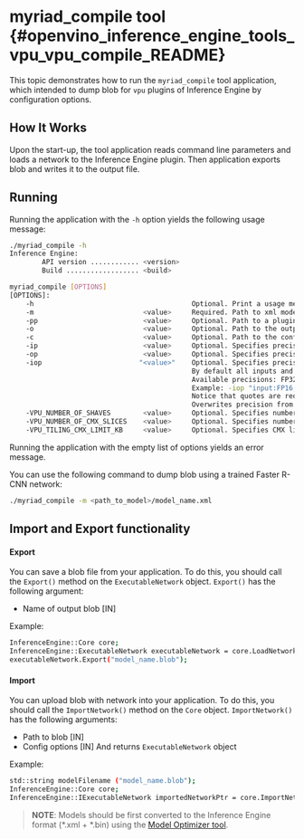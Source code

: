 # myriad_compile tool {#openvino_inference_engine_tools_vpu_vpu_compile_README}

This topic demonstrates how to run the `myriad_compile` tool application, which intended to dump blob for `vpu` plugins of Inference Engine by configuration options.

## How It Works

Upon the start-up, the tool application reads command line parameters and loads a network to the Inference Engine plugin.
Then application exports blob and writes it to the output file.

## Running

Running the application with the <code>-h</code> option yields the following usage message:

```sh
./myriad_compile -h
Inference Engine:
        API version ............ <version>
        Build .................. <build>

myriad_compile [OPTIONS]
[OPTIONS]:
    -h                                       Optional. Print a usage message.
    -m                           <value>     Required. Path to xml model.
    -pp                          <value>     Optional. Path to a plugin folder.
    -o                           <value>     Optional. Path to the output file. Default value: "<model_xml_file>.blob".
    -c                           <value>     Optional. Path to the configuration file. Default value: "config".
    -ip                          <value>     Optional. Specifies precision for all input layers of network. Supported values: FP32, FP16, U8. Default value: FP16.
    -op                          <value>     Optional. Specifies precision for all output layers of network. Supported values: FP32, FP16, U8. Default value: FP16.
    -iop                        "<value>"    Optional. Specifies precision for input/output layers by name.
                                             By default all inputs and outputs have FP16 precision.
                                             Available precisions: FP32, FP16, U8.
                                             Example: -iop "input:FP16, output:FP16".
                                             Notice that quotes are required.
                                             Overwrites precision from ip and op options for specified layers.
    -VPU_NUMBER_OF_SHAVES        <value>     Optional. Specifies number of shaves. Should be set with "VPU_NUMBER_OF_CMX_SLICES". Overwrites value from config.
    -VPU_NUMBER_OF_CMX_SLICES    <value>     Optional. Specifies number of CMX slices. Should be set with "VPU_NUMBER_OF_SHAVES". Overwrites value from config.
    -VPU_TILING_CMX_LIMIT_KB     <value>     Optional. Specifies CMX limit for data tiling in kB. Value should be equal or greater than -1, where -1 means default value of limit. Overwrites value from config.
```

Running the application with the empty list of options yields an error message.

You can use the following command to dump blob using a trained Faster R-CNN network:

```sh
./myriad_compile -m <path_to_model>/model_name.xml
```

## Import and Export functionality

#### Export

You can save a blob file from your application.
To do this, you should call the `Export()` method on the `ExecutableNetwork` object.
`Export()` has the following argument:
* Name of output blob [IN]

Example:

```sh
InferenceEngine::Core core;
InferenceEngine::ExecutableNetwork executableNetwork = core.LoadNetwork(network);
executableNetwork.Export("model_name.blob");
```

#### Import

You can upload blob with network into your application.
To do this, you should call the `ImportNetwork()` method on the `Core` object.
`ImportNetwork()` has the following arguments:
* Path to blob [IN]
* Config options [IN]
And returns `ExecutableNetwork` object

Example:

```sh
std::string modelFilename ("model_name.blob");
InferenceEngine::Core core;
InferenceEngine::IExecutableNetwork importedNetworkPtr = core.ImportNetwork(modelFilename);
```

> **NOTE**: Models should be first converted to the Inference Engine format (\*.xml + \*.bin) using the [Model Optimizer tool](https://software.intel.com/en-us/articles/OpenVINO-ModelOptimizer).
